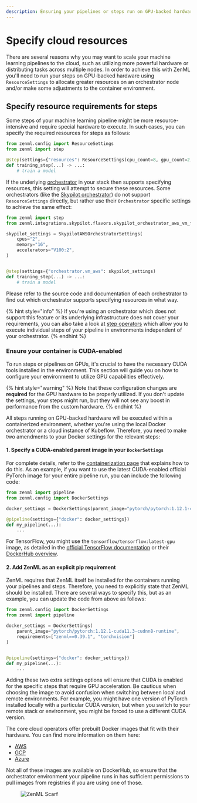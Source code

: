 ```yaml
---
description: Ensuring your pipelines or steps run on GPU-backed hardware.
---
```


# Specify cloud resources

There are several reasons why you may want to scale your machine learning pipelines to the cloud, such as utilizing more powerful hardware or distributing tasks across multiple nodes. In order to achieve this with ZenML you'll need to run your steps on GPU-backed hardware using `ResourceSettings` to allocate greater resources on an orchestrator node and/or make some adjustments to the container environment.

## Specify resource requirements for steps

Some steps of your machine learning pipeline might be more resource-intensive and require special hardware to execute. In such cases, you can specify the required resources for steps as follows:

```python
from zenml.config import ResourceSettings
from zenml import step

@step(settings={"resources": ResourceSettings(cpu_count=8, gpu_count=2, memory="8GB")})
def training_step(...) -> ...:
    # train a model
```

If the underlying [orchestrator](../configure-stack-components/orchestrators/) in your stack then supports specifying resources, this setting will attempt to secure these resources. Some orchestrators (like the [Skypilot orchestrator](../../stacks-and-components/component-guide/orchestrators/skypilot-vm.md)) do not support `ResourceSettings` directly, but rather use their `Orchestrator` specific settings to achieve the same effect:

```python
from zenml import step
from zenml.integrations.skypilot.flavors.skypilot_orchestrator_aws_vm_flavor import SkypilotAWSOrchestratorSettings

skypilot_settings = SkypilotAWSOrchestratorSettings(
    cpus="2",
    memory="16",
    accelerators="V100:2",
)


@step(settings={"orchestrator.vm_aws": skypilot_settings)
def training_step(...) -> ...:
    # train a model
```

Please refer to the source code and documentation of each orchestrator to find out which orchestrator supports specifying resources in what way.

{% hint style="info" %}
If you're using an orchestrator which does not support this feature or its underlying infrastructure does not cover your requirements, you can also take a look at [step operators](../configure-stack-components/step-operators/) which allow you to execute individual steps of your pipeline in environments independent of your orchestrator.
{% endhint %}

### Ensure your container is CUDA-enabled

To run steps or pipelines on GPUs, it's crucial to have the necessary CUDA tools installed in the environment. This section will guide you on how to configure your environment to utilize GPU capabilities effectively.

{% hint style="warning" %}
Note that these configuration changes are **required** for the GPU hardware to be properly utilized. If you don't update the settings, your steps might run, but they will not see any boost in performance from the custom hardware.
{% endhint %}

All steps running on GPU-backed hardware will be executed within a containerized environment, whether you're using the local Docker orchestrator or a cloud instance of Kubeflow. Therefore, you need to make two amendments to your Docker settings for the relevant steps:

#### 1. **Specify a CUDA-enabled parent image in your `DockerSettings`**

For complete details, refer to the [containerization page](../customize-docker-builds/) that explains how to do this. As an example, if you want to use the latest CUDA-enabled official PyTorch image for your entire pipeline run, you can include the following code:

```python
from zenml import pipeline
from zenml.config import DockerSettings

docker_settings = DockerSettings(parent_image="pytorch/pytorch:1.12.1-cuda11.3-cudnn8-runtime")

@pipeline(settings={"docker": docker_settings})
def my_pipeline(...):
    ...
```

For TensorFlow, you might use the `tensorflow/tensorflow:latest-gpu` image, as detailed in the [official TensorFlow documentation](https://www.tensorflow.org/install/docker#gpu\_support) or their [DockerHub overview](https://hub.docker.com/r/tensorflow/tensorflow).

#### 2. **Add ZenML as an explicit pip requirement**

ZenML requires that ZenML itself be installed for the containers running your pipelines and steps. Therefore, you need to explicitly state that ZenML should be installed. There are several ways to specify this, but as an example, you can update the code from above as follows:

```python
from zenml.config import DockerSettings
from zenml import pipeline

docker_settings = DockerSettings(
    parent_image="pytorch/pytorch:1.12.1-cuda11.3-cudnn8-runtime",
    requirements=["zenml==0.39.1", "torchvision"]
)


@pipeline(settings={"docker": docker_settings})
def my_pipeline(...):
    ...
```

Adding these two extra settings options will ensure that CUDA is enabled for the specific steps that require GPU acceleration. Be cautious when choosing the image to avoid confusion when switching between local and remote environments. For example, you might have one version of PyTorch installed locally with a particular CUDA version, but when you switch to your remote stack or environment, you might be forced to use a different CUDA version.

The core cloud operators offer prebuilt Docker images that fit with their hardware. You can find more information on them here:

* [AWS](https://github.com/aws/deep-learning-containers/blob/master/available\_images.md)
* [GCP](https://cloud.google.com/deep-learning-vm/docs/images)
* [Azure](https://learn.microsoft.com/en-us/azure/machine-learning/concept-prebuilt-docker-images-inference)

Not all of these images are available on DockerHub, so ensure that the orchestrator environment your pipeline runs in has sufficient permissions to pull images from registries if you are using one of those.

<figure><img src="https://static.scarf.sh/a.png?x-pxid=f0b4f458-0a54-4fcd-aa95-d5ee424815bc" alt="ZenML Scarf"><figcaption></figcaption></figure>
